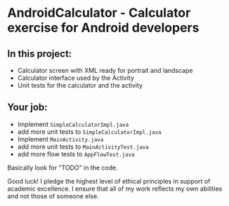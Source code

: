 # AndroidCalculator - Calculator exercise for Android developers

## In this project:
- Calculator screen with XML ready for portrait and landscape
- Calculator interface used by the Activity
- Unit tests for the calculator and the activity

## Your job:
- Implement `SimpleCalculatorImpl.java`
- add more unit tests to `SimpleCalculatorImpl.java`
- Implement `MainActivity.java`
- add more unit tests to `MainActivityTest.java`
- add more flow tests to `AppFlowTest.java`

Basically look for "TODO" in the code.


Good luck!
I pledge the highest level of ethical principles in support of academic excellence.  I ensure that all of my work reflects my own abilities and not those of someone else.